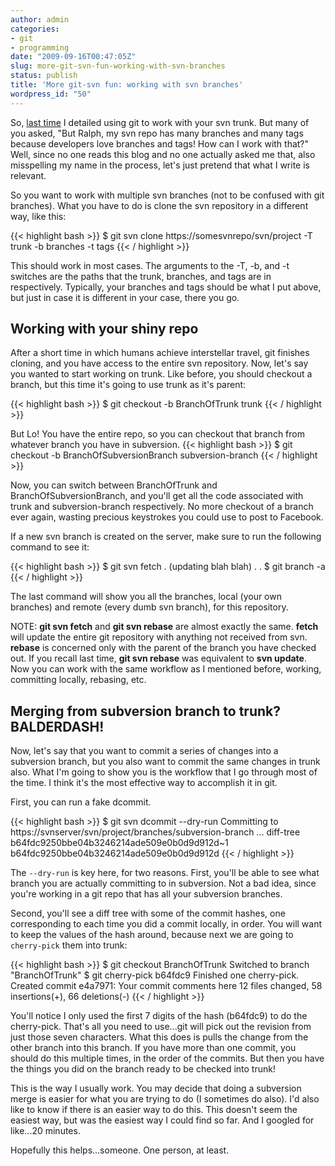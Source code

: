 ```yaml
---
author: admin
categories:
- git
- programming
date: "2009-09-16T00:47:05Z"
slug: more-git-svn-fun-working-with-svn-branches
status: publish
title: 'More git-svn fun: working with svn branches'
wordpress_id: "50"
---
```


So,
[last time](http://www.ronniealleva.org/index.php/2008/08/28/using-git-and-subversion-in-5-easy-steps/)
I detailed using git to work with your svn trunk. But many of you
asked, "But Ralph, my svn repo has many branches and many tags
because developers love branches and tags! How can I work with
that?" Well, since no one reads this blog and no one actually asked
me that, also misspelling my name in the process, let's just
pretend that what I write is relevant.

So you want to work with
multiple svn branches (not to be confused with git branches). What
you have to do is clone the svn repository in a different way, like this:

{{< highlight bash >}}
    $ git svn clone https://somesvnrepo/svn/project -T trunk -b branches -t tags
{{< / highlight >}}

This should work in most cases. The arguments to the -T, -b, and -t
switches are the paths that the trunk, branches, and tags are in
respectively. Typically, your branches and tags should be what I
put above, but just in case it is different in your case, there you
go.
## Working with your shiny repo

After a short time in which humans achieve interstellar travel, git
finishes cloning, and you have access to the entire svn repository.
Now, let's say you wanted to start working on trunk. Like before,
you should checkout a branch, but this time it's going to use trunk
as it's parent:

{{< highlight bash >}}
    $ git checkout -b BranchOfTrunk trunk
{{< / highlight >}}
    
But Lo! You have the entire repo, so you can checkout that branch
from whatever branch you have in subversion.
{{< highlight bash >}}
    $ git checkout -b BranchOfSubversionBranch subversion-branch
{{< / highlight >}}

Now, you can switch between BranchOfTrunk and
BranchOfSubversionBranch, and you'll get all the code associated
with trunk and subversion-branch respectively. No more checkout of
a branch ever again, wasting precious keystrokes you could use to
post to Facebook.

If a new svn branch is created on the server,
make sure to run the following command to see it:

{{< highlight bash >}}
    $ git svn fetch
    . (updating blah blah)
    .
    .
    $ git branch -a
{{< / highlight >}}

The last command will show you all the branches, local (your own
branches) and remote (every dumb svn branch), for this repository.

NOTE: **git svn fetch** and **git svn rebase** are almost exactly
the same. **fetch** will update the entire git repository with
anything not received from svn. **rebase** is concerned only with
the parent of the branch you have checked out. If you recall last
time, **git svn rebase** was equivalent to **svn update**. Now you
can work with the same workflow as I mentioned before, working,
committing locally, rebasing, etc.
## Merging from subversion branch to trunk? BALDERDASH!

Now, let's say that you want to commit a series of changes into a
subversion branch, but you also want to commit the same changes in
trunk also. What I'm going to show you is the workflow that I go
through most of the time. I think it's the most effective way to
accomplish it in git.

First, you can run a fake dcommit.

{{< highlight bash >}}
    $ git svn dcommit --dry-run
    Committing to https://svnserver/svn/project/branches/subversion-branch ...
    diff-tree b64fdc9250bbe04b3246214ade509e0b0d9d912d~1 b64fdc9250bbe04b3246214ade509e0b0d9d912d
{{< / highlight >}}


The `--dry-run` is key here, for two reasons. First, you'll be
able to see what branch you are actually committing to in
subversion. Not a bad idea, since you're working in a git repo that
has all your subversion branches.

Second, you'll see a diff tree
with some of the commit hashes, one corresponding to each time you
did a commit locally, in order. You will want to keep the values of
the hash around, because next we are going to `cherry-pick`
them into trunk:

{{< highlight bash >}}
    $ git checkout BranchOfTrunk
    Switched to branch "BranchOfTrunk"
    $ git cherry-pick b64fdc9
    Finished one cherry-pick.
    Created commit e4a7971:  Your commit comments here
     12 files changed, 58 insertions(+), 66 deletions(-)
{{< / highlight >}}


You'll notice I only used the first 7 digits of the hash (b64fdc9)
to do the cherry-pick. That's all you need to use...git will pick
out the revision from just those seven characters. What this does
is pulls the change from the other branch into this branch. If you
have more than one commit, you should do this multiple times, in
the order of the commits. But then you have the things you did on
the branch ready to be checked into trunk!

This is the way I
usually work. You may decide that doing a subversion merge is
easier for what you are trying to do (I sometimes do also). I'd
also like to know if there is an easier way to do this. This
doesn't seem the easiest way, but was the easiest way I could find
so far. And I googled for like...20 minutes.

Hopefully this
helps...someone. One person, at least.


